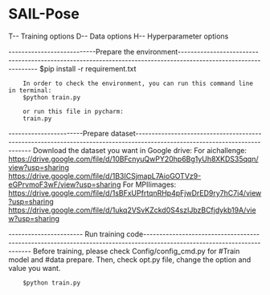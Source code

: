 # SAIL-Pose

T-- Training options
D-- Data options
H-- Hyperparameter options


---------------------------Prepare the environment----------------------------------------------------------------------------------------------------------------
        $pip install -r requirement.txt

        In order to check the environment, you can run this command line in terminal:
        $python train.py

        or run this file in pycharm:
        train.py

-----------------------Prepare dataset----------------------------------------------------------------------------------------------------------------------------
        Download the dataset you want in Google drive:
        For aichallenge: https://drive.google.com/file/d/10BFcnyuQwPY20hp6Bg1yUh8XKDS35qqn/view?usp=sharing
                 https://drive.google.com/file/d/1B3ICSjmapL7AioGOTVz9-eGPrvmoF3wF/view?usp=sharing
        For MPIIimages:  https://drive.google.com/file/d/1sBFxUPfrtqnRHp4pFjwDrED9ry7hC7i4/view?usp=sharing
                 https://drive.google.com/file/d/1ukq2VSvKZckd0S4szIJbzBCfjdykb19A/view?usp=sharing


----------------------- Run training code-------------------------------------------------------------------------------------------------------------------------
        Before training, please check Config/config_cmd.py for #Train model and 
        #data prepare.
        Then, check opt.py file, change the option and value you want.

        $python train.py





